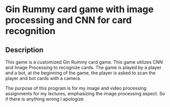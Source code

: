 # Gin Rummy card game with image processing and CNN for card recognition
## Description 
This game is a customized Gin Rummy card game. This game utilizes CNN and Image Processing to recognize cards. The game is played by a player and a bot, at the beginning of the game, the player is asked to scan the player and bot cards with a camera.

The purpose of this program is for my image and video processing assignments for my lectures, emphasizing the image processing aspect. So if there is anything wrong I apologize
